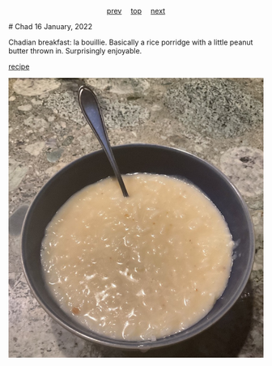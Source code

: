 <span><p align=center>
[prev](car.md)&emsp;
[top](../index.md)&emsp;
[next](chile.md)
</p></span>
# Chad
16 January, 2022


Chadian breakfast: la bouillie. Basically a rice porridge with a
little peanut butter thrown in. Surprisingly enjoyable.

[recipe](http://www.tchad.org/research/cook.html)

![La Buillie](images/chad.jpeg)
